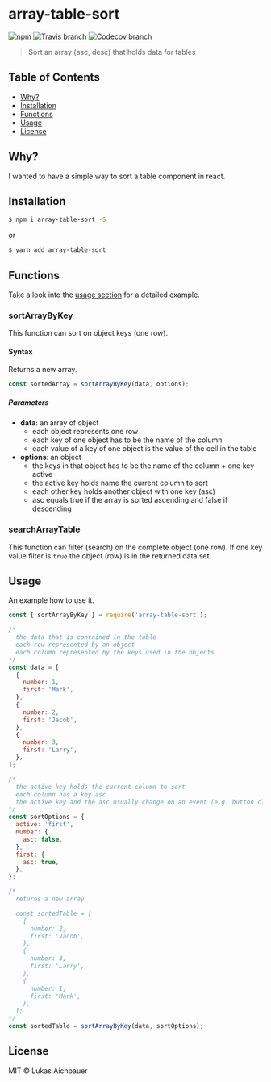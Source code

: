 # array-table-sort

[![npm](https://img.shields.io/npm/v/array-table-sort.svg?style=flat-square)](https://www.npmjs.com/package/array-table-sort)
[![Travis branch](https://img.shields.io/travis/aichbauer/node-array-table-sort/master.svg?style=flat-square)](https://travis-ci.org/aichbauer/node-array-table-sort)
[![Codecov branch](https://img.shields.io/codecov/c/github/aichbauer/node-array-table-sort/master.svg?style=flat-square)](https://codecov.io/gh/aichbauer/node-array-table-sort)

> Sort an array (asc, desc) that holds data for tables

## Table of Contents

* [Why?](#why)
* [Installation](#installation)
* [Functions](#functions)
* [Usage](#usage)
* [License](#license)

## Why?

I wanted to have a simple way to sort a table component in react.

## Installation

```sh
$ npm i array-table-sort -S
```

or

```sh
$ yarn add array-table-sort
```

## Functions

Take a look into the [usage section](#usage) for a detailed example.

### sortArrayByKey

This function can sort on object keys (one row).

#### Syntax

Returns a new array.

```js
const sortedArray = sortArrayByKey(data, options);
```

##### Parameters

* **data**: an array of object
  * each object represents one row
  * each key of one object has to be the name of the column
  * each value of a key of one object is the value of the cell in the table
* **options**: an object
  * the keys in that object has to be the name of the column + one key active
  * the active key holds name the current column to sort
  * each other key holds another object with one key (asc)
  * asc equals true if the array is sorted ascending and false if descending

### searchArrayTable

This function can filter (search) on the complete object (one row).
If one key value filter is `true` the object (row) is in the returned data set.

## Usage

An example how to use it.

```js
const { sortArrayByKey } = require('array-table-sort');

/*
  the data that is contained in the table
  each row represented by an object
  each column represented by the keys used in the objects
*/
const data = [
  {
    number: 1,
    first: 'Mark',
  },
  {
    number: 2,
    first: 'Jacob',
  },
  {
    number: 3,
    first: 'Larry',
  },
];

/*
  the active key holds the current column to sort
  each column has a key asc
  the active key and the asc usually change on an event (e.g. button click etc)
*/
const sortOptions = {
  active: 'first',
  number: {
    asc: false,
  },
  first: {
    asc: true,
  },
};

/*
  returns a new array

  const sortedTable = [
    {
      number: 2,
      first: 'Jacob',
    },
    {
      number: 3,
      first: 'Larry',
    },
    {
      number: 1,
      first: 'Mark',
    },
  ];
*/
const sortedTable = sortArrayByKey(data, sortOptions);
```

## License

MIT © Lukas Aichbauer
